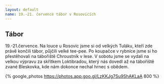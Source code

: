 ```yaml
---
layout: default
name: 19.-21. července tábor v Rosovicích
---
```


<h2>Tábor</h2>
<p>19.-21.července. Na louce u Rosovic jsme si od velkých Tuláku, kteří zde právě končili tábor, půjčili velké tee-pee. Po koupačce v rybníce jsme si ho přestěhovali na tábořiště Chroustník v lese. V sobotu jsme se vydali na velkou výpravu za skřítkem Loktibradou, který nás dovedl až na tábořiště zvané Bleskovka, kde nám dokonce nechal hrnec s obědem.</p>

{% google_photos https://photos.app.goo.gl/LzKKJg7Su9ShAKLaA 800 %}
